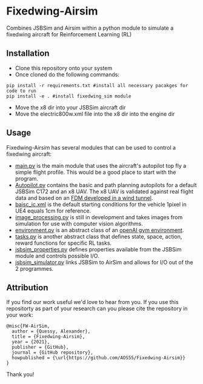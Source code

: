 # Fixedwing-Airsim
Combines JSBSim and Airsim within a python module to simulate a fixedwing aircraft for Reinforcement Learning (RL)

## Installation
- Clone this repository onto your system
- Once cloned do the following commands:
```
pip install -r requirements.txt #install all necessary pacakges for code to run
pip install -e . #install fixedwing_sim module
```

- Move the x8 dir into your JSBSim aircraft dir
- Move the electric800w.xml file into the x8 dir into the engine dir


## Usage

Fixedwing-Airsim has several modules that can be used to control a fixedwing aircraft:
- [main.py](https://github.com/AOS55/Fixedwing-Airsim/blob/b501e63d4172e3ad0149f51b7738db3112cf3ad0/Python-Client/main.py)
 is the main module that uses the aircraft's autopilot top fly a simple flight profile. This would be a good
 place to start with the program.
- [Autopilot.py](https://github.com/AOS55/Fixedwing-Airsim/blob/b501e63d4172e3ad0149f51b7738db3112cf3ad0/Python-Client/autopilot.py)
  contains the basic and path planning autopilots for a default JSBSim C172 and an x8 UAV. The x8 UAV
  is validated against real flight data and based on an [FDM developed in a wind tunnel](https://github.com/krisgry/x8).
- [baisc_ic.xml](https://github.com/AOS55/Fixedwing-Airsim/blob/master/Python-Client/basic_ic.xml) is the default
  starting conditions for the vehicle 1pixel in UE4 equals 1cm for reference. 
- [image_processing.py](https://github.com/AOS55/Fixedwing-Airsim/blob/b501e63d4172e3ad0149f51b7738db3112cf3ad0/Python-Client/image_processing.py) is
 still in development and takes images from simulation for use with computer vision algorithms. 
- [environment.py](https://github.com/AOS55/Fixedwing-Airsim/blob/b501e63d4172e3ad0149f51b7738db3112cf3ad0/Python-Client/environment.py)
 is an abstract class of an [openAI gym environment](https://gym.openai.com/docs/).
- [tasks.py](https://github.com/AOS55/Fixedwing-Airsim/blob/master/Python-Client/tasks.py) is another abstract class
 that defines state, space, action, reward functions for specific RL tasks. 
- [jsbsim_properties.py](https://github.com/AOS55/Fixedwing-Airsim/blob/b501e63d4172e3ad0149f51b7738db3112cf3ad0/Python-Client/jsbsim_properties.py)
 defines properties available from the JSBSim module and controls possible I/O. 
- [jsbsim_simulator.py](https://github.com/AOS55/Fixedwing-Airsim/blob/master/Python-Client/jsbsim_simulator.py
) links JSBSim to AirSim and allows for I/O out of the 2 programmes.

## Attribution

If you find our work useful we'd love to hear from you. If you use this repositorty as part of your research can you please cite the repository in your work:

```
@misc{FW-AirSim,
  author = {Quessy, Alexander},
  title = {Fixedwing-Airsim},
  year = {2021},
  publisher = {GitHub},
  journal = {GitHub repository},
  howpublished = {\url{https://github.com/AOS55/Fixedwing-Airsim}}
}
```

Thank you!

